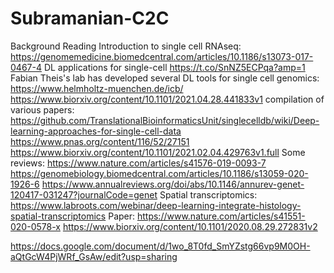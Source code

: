 # Subramanian-C2C

Background Reading
Introduction to single cell RNAseq: https://genomemedicine.biomedcentral.com/articles/10.1186/s13073-017-0467-4
DL applications for single-cell
https://t.co/SnNZ5ECPqa?amp=1
Fabian Theis's lab has developed several DL tools for single cell genomics: https://www.helmholtz-muenchen.de/icb/
https://www.biorxiv.org/content/10.1101/2021.04.28.441833v1
compilation of various papers: https://github.com/TranslationalBioinformaticsUnit/singlecelldb/wiki/Deep-learning-approaches-for-single-cell-data
https://www.pnas.org/content/116/52/27151
https://www.biorxiv.org/content/10.1101/2021.02.04.429763v1.full
Some reviews:
https://www.nature.com/articles/s41576-019-0093-7
https://genomebiology.biomedcentral.com/articles/10.1186/s13059-020-1926-6
https://www.annualreviews.org/doi/abs/10.1146/annurev-genet-120417-031247?journalCode=genet
Spatial transcriptomics:
https://www.labroots.com/webinar/deep-learning-integrate-histology-spatial-transcriptomics
Paper: https://www.nature.com/articles/s41551-020-0578-x
https://www.biorxiv.org/content/10.1101/2020.08.29.272831v2


https://docs.google.com/document/d/1wo_8T0fd_SmYZstg66vp9M0OH-aQtGcW4PjWRf_GsAw/edit?usp=sharing

